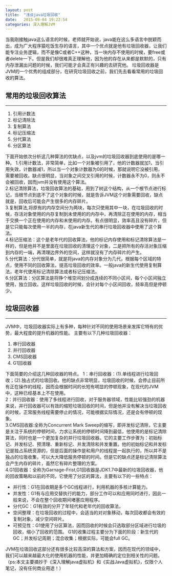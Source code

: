 ```yaml
---
layout: post
title:  "浅谈java垃圾回收"
date:   2015-09-04 19:22:54
categories: 深入理解JVM
---
```

当我刚接触java这么语言的时候，老师就开始说，java能在这么多语言中脱颖而出，成为广大程序猿吃饭生存的语言，其中一个优点就是他有垃圾回收器，让我们能专注业务逻辑，而不是像C或者C++这种，当一块内存不使用的时候，要free或者delete一下。但是我们却很难真正理解他，因为他的存在从来都是默默的，只有内存泄漏出问题的时候，我们可能才会真正有兴趣的去研究他。
垃圾回收器是JVM的一个优秀的组成部分，在研究垃圾回收之前，我们先去看看常用的垃圾回收的算法。

## 常用的垃圾回收算法 ##

----------
1. 引用计数法
2. 标记清除法
3. 复制算法
4. 标记压缩法
5. 分代算法
6. 分区算法


下面开始依次分析这几种算法的优缺点，以及jvm的垃圾回收器到底使用的是哪一种。
1.引用计数法，非常简单，比如一个对象被引用了，他的计数器就加1，当引用失效，计数器减1，所以当一个对象计数器为0的时候，那就说明它没被引用，需要被回收。缺点很明显，当对象之间交叉引用的时候，计数器永不为0，则永不会被回收，因而jvm并没有使用这个算法。  
2.标记清除算法，垃圾回收算法的基础，用到了树这个结构，从一个根节点进行标记，当根节点到底不了这个对象的时候，就是告诉JVM这个对象需要回收，缺点就是，回收后可能会产生很多的内存碎片。  
3.复制算法,将原有的内存空间分为两块，每次只使用其中一块，在垃圾回收的时候，存活对象使用的内存复制到未使用的的内存中，再清除正在使用的内存，相当于交换一个正在使用的内存和未使用的内存。有点很明显，效率高且没有碎片，但是它只能每次使用一半的内存，在java新生代的串行垃圾回收器中使用了这个算法。  
4.标记压缩法：这个是老年代的回收算法，他的标记内存使用和标记清除算法是一样的，但是他并不是里面在垃圾回收的清理这个对象，二是把所有的存活对象压缩到内存的一端，再清理边界外的空间，这样就没有了内存碎片的产生。  
5.分代算法：分代很简单，就是将java的内存对象分为几代，根据每个区域的特点，使用不同的回收算法，提高垃圾回收的效率。一般java的新生代使用复制算法，老年代使用标记清除算法或者标记压缩法。  
6.分区算法：分区算法是将挣个堆空间划分成连续的不同小区间，每个小区间独立使用，独立回收。这样垃圾回收的时候，会针对每个小区间回收，频率高但是停顿少。  

## 垃圾回收器 ##
-----
JVM中，垃圾回收器实际上有多种，每种针对不同的使用场景来发挥它特有的优势，最大程度的提升机器的性能。
主要有以下几种垃圾回收器：
1. 串行回收器
2. 并行回收器
3. CMS回收器
4. G1回收器

下面简要的介绍这几种回收器的特点。
1：串行回收器：(1).单线程进行垃圾回收；(2).独占式的垃圾回收。他的缺点非常明显，垃圾回收的时候，会停止目前所有正在操作的线程，因而会根据时间的长短有明显的停顿现象，在现代的JVM中，这种已经基本上不在使用。  
2：并行回收器：使用了多线程进行回收，对于服务器领域，性能比较强劲的机器来说，并行回收器可以有效的缩短垃圾回收的时间，但是他并没有解决当垃圾回收的时候，正常服务线程需要停止的情况，可能根据实际情况，还是会有停顿的现象。  
3.CMS回收器:全称为Concurrent Mark Sweep的缩写，即并发标记清除，它主要是关注于系统的停顿时间，力求让系统的停顿时间降到最低，他使用的是标记清除算法，同时也是一个更加复杂的并行垃圾回收器。它的主要工作步骤为：初始标记、并发标记、预清理、重新标记、并发清除和并发重置。他的初始标记和并发标记是独占系统资源的，但是后面的操作是和用户的线程是一起执行的，所以并不是独占的垃圾收集，可以大大降低服务停顿的时间。但是它的缺点还是标记清除算法会产生内存的碎片，虽然它有碎片整理的方案。  
4.G1回收器：全称为Garnage-Frist,G1回收器是JDK1.7中最新的垃圾回收器，他的回收策略和以前的不同，它使用了分区的算法，主要有以下的一些特点：  

- 并行性：G1在回收期是多个GC线程进行，利用机器的多核计算能力。
- 并发性：G1有与应用交替执行的能力，部分工作可以和应用同时进行，因此一般来说，不会在整个回收期间堵塞应用程序。
- 分代GC：G1有效的分开了年轻代和老年代的回收算法，
- 空间整理：在垃圾回收的过程中，会适当的对对象移动，每次回收都会有效的复制对象，减少空间碎片。
- 可预见性：G1使用了分区算法，因而回收的时候会只选取部分区域进行垃圾的回收，缩小了回收的范围。
G1的收集过程主要分为下面的阶段：新生代的GC；并发标记周期；混合收集；根据实际，可能会full GC。

JVM在垃圾回收这部分还有很多比较高深的算法和方案，因而在现代的领域中，我们可以越来越最大化的使用机器的性能，并更加精确的定位到相关性的问题。  
（ps:本文主要摘抄于《深入理解java虚拟机》和《实战Java虚拟机》，仅限个人笔记，没有任何商业用途！）
